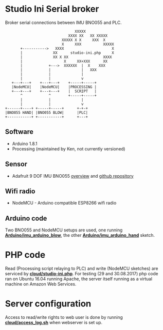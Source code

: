 # Studio Ini Serial broker

Broker serial connections between IMU BNO055 and PLC.

```
                                XXXXX
                             XXXX XX   XX XXXXX
                          XXXXX X X     XXX  X
                          X     XXX          XXXXX
       +----------->   XXXX                      X
       |              XX      studio-ini.php     X
       |              XX X XX                XXXX
       |                   X     XX+XXX      XX
       |            +--->  XXXXXX  |  X    XXX
       |            |              |   XXX
       |            |              |
       |            |              v
   +---+---+    +---+---+    +-----+-----+
   |NodeMCU|    |NodeMCU|    |PROCESSING |
   +---+---+    +---+---+    |  SCRIPT   |
       ^            ^        +-----+-----+
       |            |              |
       |            |              v
+------+----+ +-----+-----+      +-+-+
|BNO055 HAND| |BNO055 BLOW|      |PLC|
+-----------+ +-----------+      +---+
```

## Software

* Arduino 1.8.1
* Processing (maintained by Ken, not currently versioned)

## Sensor

* Adafruit 9 DOF IMU BNO055 [overview](https://learn.adafruit.com/adafruit-bno055-absolute-orientation-sensor/overview) and [github repository](https://github.com/adafruit/Adafruit_BNO055)  

## Wifi radio

* NodeMCU - Arduino compatible ESP8266 wifi radio

## Arduino code

Two BNO055 and NodeMCU setups are used, one running [**Arduino/imu_arduino_blow**](https://github.com/dsikar/StudioIniSerialBroker/blob/master/Arduino/imu_arduino_blow/imu_arduino_blow.ino), the other [**Arduino/imu_arduino_hand**](https://github.com/dsikar/StudioIniSerialBroker/blob/master/Arduino/imu_arduino_blow/imu_arduino_blow.ino) sketch.

# PHP code

Read (Processing script relaying to PLC) and write (NodeMCU sketches) are serviced by [**cloud/studio-ini.php**](https://github.com/dsikar/StudioIniSerialBroker/blob/master/cloud/studio-ini.php). For testing (29 and 30.08.2017) php code ran on Ubuntu 16.04 running Apache, the server itself running as a virtual machine on Amazon Web Services.

# Server configuration

Access to read/write rights to web user is done by running [**cloud/access_log.sh**](https://github.com/dsikar/StudioIniSerialBroker/blob/master/cloud/access_log.sh) when webserver is set up.



